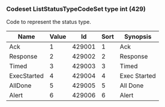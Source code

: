### Codeset ListStatusTypeCodeSet type int (429)

Code to represent the status type.

| Name        | Value | Id     | Sort | Synopsis     |
|-------------|-------|--------|------|--------------|
| Ack         | 1     | 429001 | 1    | Ack          |
| Response    | 2     | 429002 | 2    | Response     |
| Timed       | 3     | 429003 | 3    | Timed        |
| ExecStarted | 4     | 429004 | 4    | Exec Started |
| AllDone     | 5     | 429005 | 5    | All Done     |
| Alert       | 6     | 429006 | 6    | Alert        |

